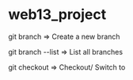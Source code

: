 # web13_project

git branch <branchName> => Create a new branch

git branch --list => List all branches

git checkout <branchName> => Checkout/ Switch to <branchName>

